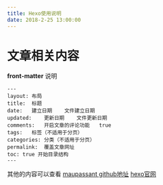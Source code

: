 ```yaml
---
title: Hexo使用说明
date: 2018-2-25 13:00:00
---
```



# 文章相关内容

**front-matter** 说明

```
---
layout:	布局	
title:	标题	
date:	建立日期	文件建立日期
updated:	更新日期	文件更新日期
comments:	开启文章的评论功能	true
tags:	标签（不适用于分页）	
categories:	分类（不适用于分页）	
permalink:	覆盖文章网址
toc: true 开始目录结构
---
```

其他的内容可以查看
[maupassant github地址](https://github.com/tufu9441/maupassant-hexo)
[hexo官网](https://hexo.io/)
